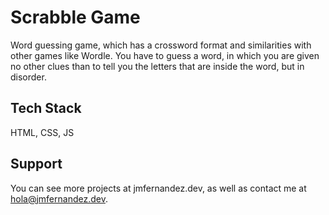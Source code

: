 # Scrabble Game

Word guessing game, which has a crossword format and similarities with other games like Wordle. 
You have to guess a word, in which you are given no other clues than to tell you the letters that are inside the word, but in disorder.


## Tech Stack

HTML, CSS, JS


## Support

You can see more projects at jmfernandez.dev, as well as contact me at hola@jmfernandez.dev.
